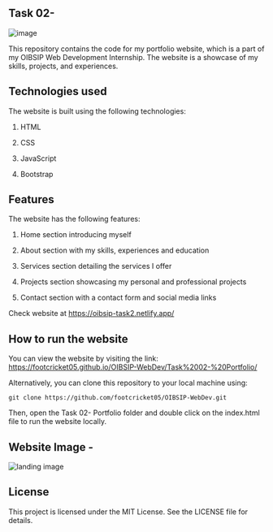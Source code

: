 ## Task 02- 
![image](https://user-images.githubusercontent.com/93007427/167268172-3b0a6936-4efd-4fcd-8586-257cbdd5cb15.png)

This repository contains the code for my portfolio website, which is a part of my OIBSIP Web Development Internship. The website is a showcase of my skills, projects, and experiences.

## Technologies used
The website is built using the following technologies:

1. HTML

2. CSS

3. JavaScript

4. Bootstrap


## Features
The website has the following features:

1. Home section introducing myself

2. About section with my skills, experiences and education

3. Services section detailing the services I offer

4. Projects section showcasing my personal and professional projects

5. Contact section with a contact form and social media links

Check website at https://oibsip-task2.netlify.app/


## How to run the website

You can view the website by visiting the link: https://footcricket05.github.io/OIBSIP-WebDev/Task%2002-%20Portfolio/

Alternatively, you can clone this repository to your local machine using:
```
git clone https://github.com/footcricket05/OIBSIP-WebDev.git
```

Then, open the Task 02- Portfolio folder and double click on the index.html file to run the website locally.


## Website Image - 
![landing image](https://user-images.githubusercontent.com/93007427/167264325-56f08442-e1b9-47ac-8f44-2eb0114dcb1d.jpg)


## License
This project is licensed under the MIT License. See the LICENSE file for details.


